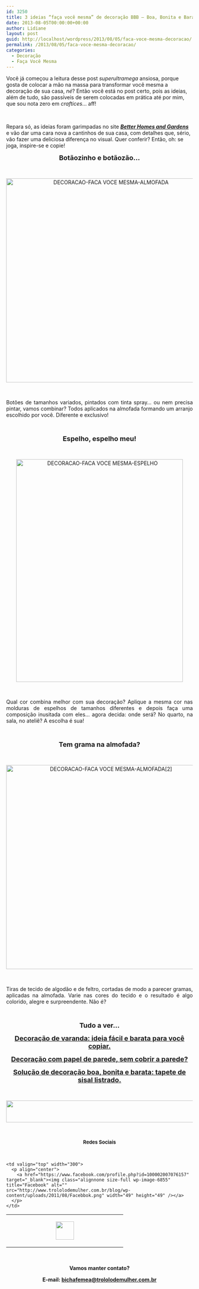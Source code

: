 ```yaml
---
id: 3250
title: 3 ideias “faça você mesma” de decoração BBB – Boa, Bonita e Barata!
date: 2013-08-05T00:00:00+00:00
author: Lidiane
layout: post
guid: http://localhost/wordpress/2013/08/05/faca-voce-mesma-decoracao/
permalink: /2013/08/05/faca-voce-mesma-decoracao/
categories:
  - Decoração
  - Faça Você Mesma
---
```

Você já começou a leitura desse post _superultramega_ ansiosa, porque gosta de colocar a mão na massa para transformar você mesma a decoração de sua casa, _né_? Então você está no post certo, pois as ideias, além de tudo, são passíveis de serem colocadas em prática até por mim, que sou nota zero em _craftices_… aff!

&nbsp;

Repara só, as ideias foram garimpadas no site **_<a href="http://www.bhg.com/" target="_blank">Better Homes and Gardens</a>_** e vão dar uma cara nova a cantinhos de sua casa, com detalhes que, sério, vão fazer uma deliciosa diferença no visual. Quer conferir? Então, oh: se joga, inspire-se e copie!

<!--more-->

<p align="center">
  <strong><span style="font-size: large;">Botãozinho e botãozão…</span></strong>
</p>

&nbsp;

<p align="center">
  <a href="http://www.trololodemulher.com.br/blog/wp-content/uploads/2013/07/DECORACAO-FACA-VOCE-MESMA-ALMOFADA.jpg"><img class="alignnone size-full wp-image-9688" alt="DECORACAO-FACA VOCE MESMA-ALMOFADA" src="http://www.trololodemulher.com.br/blog/wp-content/uploads/2013/07/DECORACAO-FACA-VOCE-MESMA-ALMOFADA.jpg" width="550" height="550" /></a>
</p>

&nbsp;

<p align="justify">
  Botões de tamanhos variados, pintados com tinta spray… ou nem precisa pintar, vamos combinar? Todos aplicados na almofada formando um arranjo escolhido por você. Diferente e exclusivo!
</p>

&nbsp;

<p align="center">
  <strong><span style="font-size: large;">Espelho, espelho meu!</span></strong>
</p>

&nbsp;

<p align="center">
  <a href="http://www.trololodemulher.com.br/blog/wp-content/uploads/2013/07/DECORACAO-FACA-VOCE-MESMA-ESPELHO.jpg"><img class="alignnone size-full wp-image-9692" alt="DECORACAO-FACA VOCE MESMA-ESPELHO" src="http://www.trololodemulher.com.br/blog/wp-content/uploads/2013/07/DECORACAO-FACA-VOCE-MESMA-ESPELHO.jpg" width="450" height="600" /></a>
</p>

&nbsp;

<p align="justify">
  Qual cor combina melhor com sua decoração? Aplique a mesma cor nas molduras de espelhos de tamanhos diferentes e depois faça uma composição inusitada com eles… agora decida: onde será? No quarto, na sala, no ateliê? A escolha é sua!
</p>

&nbsp;

<p align="center">
  <strong><span style="font-size: large;">Tem grama na almofada?</span></strong>
</p>

&nbsp;

<p align="center">
  <a href="http://www.trololodemulher.com.br/blog/wp-content/uploads/2013/07/DECORACAO-FACA-VOCE-MESMA-ALMOFADA2.jpg"><img class="alignnone size-full wp-image-9689" alt="DECORACAO-FACA VOCE MESMA-ALMOFADA[2]" src="http://www.trololodemulher.com.br/blog/wp-content/uploads/2013/07/DECORACAO-FACA-VOCE-MESMA-ALMOFADA2.jpg" width="550" height="550" /></a>
</p>

&nbsp;

<p align="justify">
  Tiras de tecido de algodão e de feltro, cortadas de modo a parecer gramas, aplicadas na almofada. Varie nas cores do tecido e o resultado é algo colorido, alegre e surpreendente. Não é?
</p>

&nbsp;

<p align="center">
  <strong><span style="font-size: large;">Tudo a ver…</span></strong>
</p>

<p align="center">
  <a href="http://www.trololodemulher.com.br/2013/07/17/decoracao-varanda/"><strong><span style="font-size: large;">Decoração de varanda: ideia fácil e barata para você copiar.</span></strong></a>
</p>

<p align="center">
  <a href="http://www.trololodemulher.com.br/2013/06/19/decoracao-papel-de-parede-3/"><strong><span style="font-size: large;">Decoração com papel de parede, sem cobrir a parede?</span></strong></a>
</p>

<p align="center">
  <a href="http://www.trololodemulher.com.br/2013/06/12/decoracao-barata-sala/"><strong><span style="font-size: large;">Solução de decoração boa, bonita e barata: tapete de sisal listrado.</span></strong></a>
</p>

&nbsp;

<p align="center">
  <a href="http://feedburner.google.com/fb/a/mailverify?uri=blogbichafemea&loc=pt_BR" target="_blank"><img class="alignnone size-full wp-image-8451" title="Assine o Bicha Fêmea grátis!" alt="" src="http://www.trololodemulher.com.br/blog/wp-content/uploads/2012/01/rodapé.png" width="600" height="59" /></a>
</p>

&nbsp;

<p align="center">
  <strong><span style="font-size: small;">Redes Sociais</span></strong>
</p>

&nbsp;

<table width="600" border="0" cellspacing="0" cellpadding="2">
  <tr>
    <td valign="top" width="300">
      <p align="center">
        <a href="https://twitter.com/#%21/bichafemea" target="_blank"><img class="alignnone size-full wp-image-6857" title="Twitter" alt="" src="http://www.trololodemulher.com.br/blog/wp-content/uploads/2011/08/Twitter.png" width="49" height="49" /></a>
      </p>
    </td>
    
    <td valign="top" width="300">
      <p align="center">
        <a href="https://www.facebook.com/profile.php?id=100002007076157" target="_blank"><img class="alignnone size-full wp-image-6855" title="Facebook" alt="" src="http://www.trololodemulher.com.br/blog/wp-content/uploads/2011/08/Facebbok.png" width="49" height="49" /></a>
      </p>
    </td>
  </tr>
</table>

&nbsp;

<p align="center">
  <strong>Vamos manter contato?</strong>
</p>

<p align="center">
  <strong>E-mail: <a href="mailto:bichafemea@trololodemulher.com.br">bichafemea@trololodemulher.com.br</a></strong>
</p>
